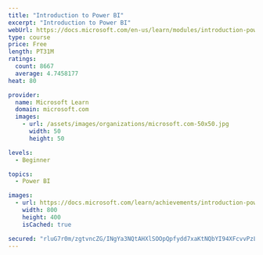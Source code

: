 ```yaml
---
title: "Introduction to Power BI"
excerpt: "Introduction to Power BI"
webUrl: https://docs.microsoft.com/en-us/learn/modules/introduction-power-bi/
type: course
price: Free
length: PT31M
ratings:
  count: 8667
  average: 4.7458177
heat: 80

provider:
  name: Microsoft Learn
  domain: microsoft.com
  images:
    - url: /assets/images/organizations/microsoft.com-50x50.jpg
      width: 50
      height: 50

levels:
  - Beginner

topics:
  - Power BI

images:
  - url: https://docs.microsoft.com/learn/achievements/introduction-power-bi-social.png
    width: 800
    height: 400
    isCached: true

secured: "rluG7r0m/zgtvncZG/INgYa3NQtAHXlSOOpQpfydd7xaKtNQbYI94XFcvvPzLvAWvx624EAHUe3RuJ6724PV4Lphxn+dwQJpgAZD028lrioCSYd0volzapb5yjX1yej8oftJv3Dw8cjf1UAWQiKvHUdUM6UNR5lNCEPi/L230Sdvqs1ctS848Q+MLgIOGzY40a11B6QRbMdFI/Sshsy0tfl3u5SpBqyf5whfSt/TS982KgAhhu1FKvXRybD8r9ZcNGvPeC5SaJatNp0sXVEFaWjRPWbtykFHyIDEIFM2bnUhUzJQ0flGU2wB4F3eIPdU6nvmjyf5ZZ59MkCBXsVShaYglqpq4PwW4p4TTNl4fXvWblpYtOpf6oerYeS/KNDyVsEQd6sIyXEzuxc8n0UF+rweXD2aEQyxw/fLyntHASo=;S6HoXTKGBjFEJVKYx5K1gQ=="
---
```


